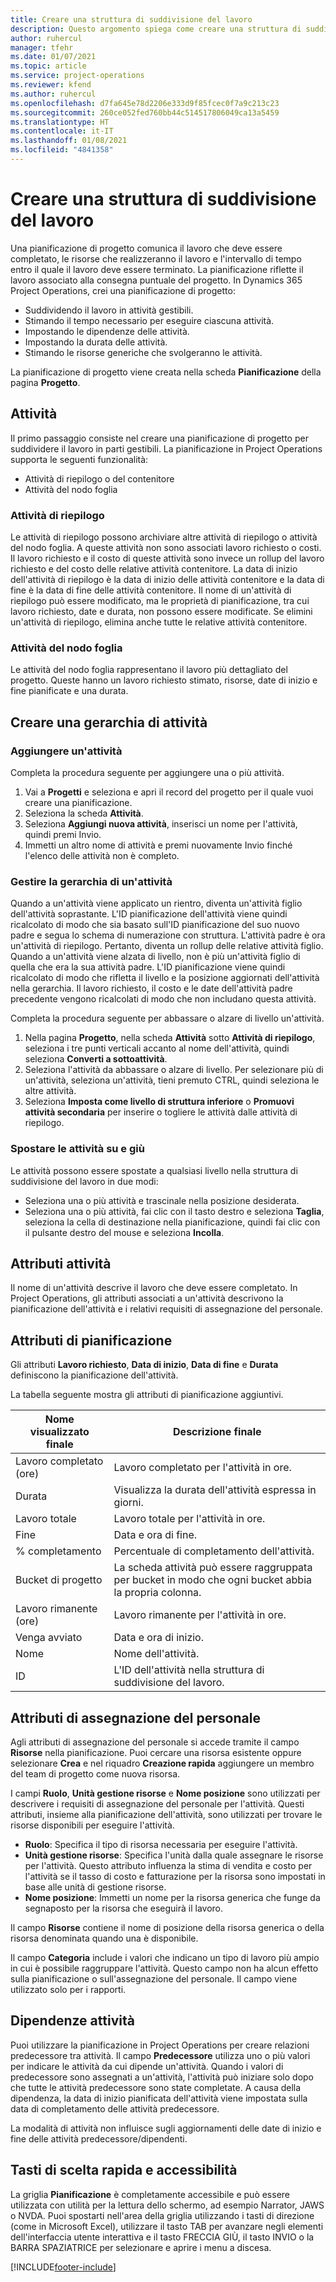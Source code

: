 ```yaml
---
title: Creare una struttura di suddivisione del lavoro
description: Questo argomento spiega come creare una struttura di suddivisione del lavoro comprensiva dei controlli di base nella nuova interfaccia di pianificazione.
author: ruhercul
manager: tfehr
ms.date: 01/07/2021
ms.topic: article
ms.service: project-operations
ms.reviewer: kfend
ms.author: ruhercul
ms.openlocfilehash: d7fa645e78d2206e333d9f85fcec0f7a9c213c23
ms.sourcegitcommit: 260ce052fed760bb44c514517806049ca13a5459
ms.translationtype: HT
ms.contentlocale: it-IT
ms.lasthandoff: 01/08/2021
ms.locfileid: "4841358"
---
```

# <a name="create-a-work-breakdown-structure-wbs"></a>Creare una struttura di suddivisione del lavoro

Una pianificazione di progetto comunica il lavoro che deve essere completato, le risorse che realizzeranno il lavoro e l'intervallo di tempo entro il quale il lavoro deve essere terminato. La pianificazione riflette il lavoro associato alla consegna puntuale del progetto. In Dynamics 365 Project Operations, crei una pianificazione di progetto:

  - Suddividendo il lavoro in attività gestibili.
  - Stimando il tempo necessario per eseguire ciascuna attività.
  - Impostando le dipendenze delle attività.
  - Impostando la durata delle attività.
  - Stimando le risorse generiche che svolgeranno le attività. 

La pianificazione di progetto viene creata nella scheda **Pianificazione** della pagina **Progetto**.

## <a name="tasks"></a>Attività

Il primo passaggio consiste nel creare una pianificazione di progetto per suddividere il lavoro in parti gestibili. La pianificazione in Project Operations supporta le seguenti funzionalità:

- Attività di riepilogo o del contenitore
- Attività del nodo foglia

### <a name="summary-tasks"></a>Attività di riepilogo

Le attività di riepilogo possono archiviare altre attività di riepilogo o attività del nodo foglia. A queste attività non sono associati lavoro richiesto o costi. Il lavoro richiesto e il costo di queste attività sono invece un rollup del lavoro richiesto e del costo delle relative attività contenitore. La data di inizio dell'attività di riepilogo è la data di inizio delle attività contenitore e la data di fine è la data di fine delle attività contenitore. Il nome di un'attività di riepilogo può essere modificato, ma le proprietà di pianificazione, tra cui lavoro richiesto, date e durata, non possono essere modificate. Se elimini un'attività di riepilogo, elimina anche tutte le relative attività contenitore.

### <a name="leaf-node-tasks"></a>Attività del nodo foglia

Le attività del nodo foglia rappresentano il lavoro più dettagliato del progetto. Queste hanno un lavoro richiesto stimato, risorse, date di inizio e fine pianificate e una durata.

## <a name="create-a-task-hierarchy"></a>Creare una gerarchia di attività

### <a name="add-a-task"></a>Aggiungere un'attività

Completa la procedura seguente per aggiungere una o più attività.

1. Vai a **Progetti** e seleziona e apri il record del progetto per il quale vuoi creare una pianificazione. 
2. Seleziona la scheda **Attività**. 
3. Seleziona **Aggiungi nuova attività**, inserisci un nome per l'attività, quindi premi Invio.
2. Immetti un altro nome di attività e premi nuovamente Invio finché l'elenco delle attività non è completo.

### <a name="manage-hierarchy-of-a-task"></a>Gestire la gerarchia di un'attività

Quando a un'attività viene applicato un rientro, diventa un'attività figlio dell'attività soprastante. L'ID pianificazione dell'attività viene quindi ricalcolato di modo che sia basato sull'ID pianificazione del suo nuovo padre e segua lo schema di numerazione con struttura. L'attività padre è ora un'attività di riepilogo. Pertanto, diventa un rollup delle relative attività figlio. Quando a un'attività viene alzata di livello, non è più un'attività figlio di quella che era la sua attività padre. L'ID pianificazione viene quindi ricalcolato di modo che rifletta il livello e la posizione aggiornati dell'attività nella gerarchia. Il lavoro richiesto, il costo e le date dell'attività padre precedente vengono ricalcolati di modo che non includano questa attività.

Completa la procedura seguente per abbassare o alzare di livello un'attività.

1. Nella pagina **Progetto**, nella scheda **Attività** sotto **Attività di riepilogo**, seleziona i tre punti verticali accanto al nome dell'attività, quindi seleziona **Converti a sottoattività**. 
2. Seleziona l'attività da abbassare o alzare di livello. Per selezionare più di un'attività, seleziona un'attività, tieni premuto CTRL, quindi seleziona le altre attività.
2. Seleziona **Imposta come livello di struttura inferiore** o **Promuovi attività secondaria** per inserire o togliere le attività dalle attività di riepilogo.

### <a name="move-tasks-up-and-down"></a>Spostare le attività su e giù

Le attività possono essere spostate a qualsiasi livello nella struttura di suddivisione del lavoro in due modi:

- Seleziona una o più attività e trascinale nella posizione desiderata.
- Seleziona una o più attività, fai clic con il tasto destro e seleziona **Taglia**, seleziona la cella di destinazione nella pianificazione, quindi fai clic con il pulsante destro del mouse e seleziona **Incolla**.

## <a name="task-attributes"></a>Attributi attività

Il nome di un'attività descrive il lavoro che deve essere completato. In Project Operations, gli attributi associati a un'attività descrivono la pianificazione dell'attività e i relativi requisiti di assegnazione del personale.

## <a name="schedule-attributes"></a>Attributi di pianificazione

Gli attributi **Lavoro richiesto**, **Data di inizio**, **Data di fine** e **Durata** definiscono la pianificazione dell'attività.

La tabella seguente mostra gli attributi di pianificazione aggiuntivi.

| **Nome visualizzato finale** | **Descrizione finale** |
| --- | --- |
| Lavoro completato (ore) | Lavoro completato per l'attività in ore. |
| Durata | Visualizza la durata dell'attività espressa in giorni. |
| Lavoro totale | Lavoro totale per l'attività in ore. |
| Fine | Data e ora di fine. |
| % completamento | Percentuale di completamento dell'attività. |
| Bucket di progetto | La scheda attività può essere raggruppata per bucket in modo che ogni bucket abbia la propria colonna. |
| Lavoro rimanente (ore) | Lavoro rimanente per l'attività in ore. |
| Venga avviato | Data e ora di inizio. |
| Nome | Nome dell'attività. |
| ID | L'ID dell'attività nella struttura di suddivisione del lavoro. |

## <a name="staffing-attributes"></a>Attributi di assegnazione del personale

Agli attributi di assegnazione del personale si accede tramite il campo **Risorse** nella pianificazione. Puoi cercare una risorsa esistente oppure selezionare **Crea** e nel riquadro **Creazione rapida** aggiungere un membro del team di progetto come nuova risorsa.

I campi **Ruolo**, **Unità gestione risorse** e **Nome posizione** sono utilizzati per descrivere i requisiti di assegnazione del personale per l'attività. Questi attributi, insieme alla pianificazione dell'attività, sono utilizzati per trovare le risorse disponibili per eseguire l'attività.

   - **Ruolo**: Specifica il tipo di risorsa necessaria per eseguire l'attività.
   - **Unità gestione risorse**: Specifica l'unità dalla quale assegnare le risorse per l'attività. Questo attributo influenza la stima di vendita e costo per l'attività se il tasso di costo e fatturazione per la risorsa sono impostati in base alle unità di gestione risorse.
   - **Nome posizione**: Immetti un nome per la risorsa generica che funge da segnaposto per la risorsa che eseguirà il lavoro.

Il campo **Risorse** contiene il nome di posizione della risorsa generica o della risorsa denominata quando una è disponibile.

Il campo **Categoria** include i valori che indicano un tipo di lavoro più ampio in cui è possibile raggruppare l'attività. Questo campo non ha alcun effetto sulla pianificazione o sull'assegnazione del personale. Il campo viene utilizzato solo per i rapporti.

## <a name="task-dependencies"></a>Dipendenze attività

Puoi utilizzare la pianificazione in Project Operations per creare relazioni predecessore tra attività. Il campo **Predecessore** utilizza uno o più valori per indicare le attività da cui dipende un'attività. Quando i valori di predecessore sono assegnati a un'attività, l'attività può iniziare solo dopo che tutte le attività predecessore sono state completate. A causa della dipendenza, la data di inizio pianificata dell'attività viene impostata sulla data di completamento delle attività predecessore.

La modalità di attività non influisce sugli aggiornamenti delle date di inizio e fine delle attività predecessore/dipendenti.

## <a name="accessibility-and-keyboard-shortcuts"></a>Tasti di scelta rapida e accessibilità

La griglia **Pianificazione** è completamente accessibile e può essere utilizzata con utilità per la lettura dello schermo, ad esempio Narrator, JAWS o NVDA. Puoi spostarti nell'area della griglia utilizzando i tasti di direzione (come in Microsoft Excel), utilizzare il tasto TAB per avanzare negli elementi dell'interfaccia utente interattiva e il tasto FRECCIA GIÙ, il tasto INVIO o la BARRA SPAZIATRICE per selezionare e aprire i menu a discesa.


[!INCLUDE[footer-include](../includes/footer-banner.md)]